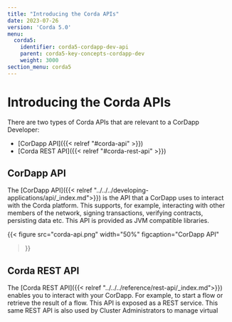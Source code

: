 ```yaml
---
title: "Introducing the Corda APIs"
date: 2023-07-26
version: 'Corda 5.0'
menu:
  corda5:
    identifier: corda5-cordapp-dev-api
    parent: corda5-key-concepts-cordapp-dev
    weight: 3000
section_menu: corda5
---
```


# Introducing the Corda APIs

There are two types of Corda APIs that are relevant to a CorDapp Developer:
* [CorDapp API]({{< relref "#corda-api" >}})
* [Corda REST API]({{< relref "#corda-rest-api" >}})

## CorDapp API 
 
The [CorDapp API]({{< relref "../../../developing-applications/api/_index.md">}}) is the API that a CorDapp uses to interact with the Corda platform. This supports, for example, interacting with other members of the network, signing transactions, verifying contracts, persisting data etc. This API is provided as JVM compatible libraries.

{{< 
  figure
	 src="corda-api.png"
   width="50%"
	 figcaption="CorDapp API"
>}}

## Corda REST API

The [Corda REST API]({{< relref "../../../reference/rest-api/_index.md">}}) enables you to interact with your CorDapp. For example, to start a flow or retrieve the result of a flow. This API is exposed as a REST service. This same REST API is also used by Cluster Administrators to manage virtual nodes and the Corda platform itself.

HTTP requests are authenticated using basic authentication, and authorization is based on Corda’s [RBAC capabilities]({{< relref "../../../deploying-operating/config-users/_index.md" >}}).